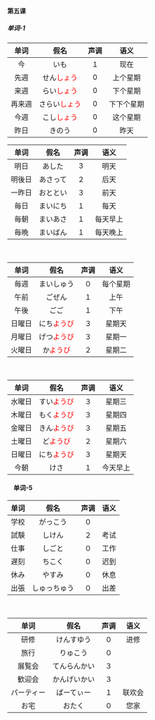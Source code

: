 #### 第五课

##### 单词-1

|  单词  |                 假名                  | 声调 |    语义    |
| :----: | :-----------------------------------: | :--: | :--------: |
|   今   |                 いも                  |  １  |    现在    |
|  先週  |  せん<font color="red">しょう</font>  |  0   |  上个星期  |
|  来週  |  らい<font color="red">しょう</font>  |  0   |  下个星期  |
| 再来週 | さらい<font color="red">しょう</font> |  0   | 下下个星期 |
|  今週  |  こし<font color="red">しょう</font>  |  0   |  这个星期  |
|  昨日  |                きのう                 |  0   |    昨天    |



|  单词  |   假名   | 声调 |   语义   |
| :----: | :------: | :--: | :------: |
|  明日  |  あした  |  3   |   明天   |
| 明後日 | あさって |  ２  |   后天   |
| 一昨日 | おととい |  ３  |   前天   |
|  毎日  | まいにち |  １  |   每天   |
|  毎朝  | まいあさ |  １  | 每天早上 |
|  毎晩  | まいばん |  １  | 每天晚上 |

　

|  单词  |                假名                 | 声调 |   语义   |
| :----: | :---------------------------------: | :--: | :------: |
|  毎週  |             まいしゅう              |  ０  | 每个星期 |
|  午前  |               ごぜん                |  １  |   上午   |
|  午後  |                ごご                 |  １  |   下午   |
| 日曜日 | にち<font color="red">ようび</font> |  ３  |  星期天  |
| 月曜日 | げつ<font color="red">ようび</font> |  ３  |  星期一  |
| 火曜日 |  か<font color="red">ようび</font>  |  ２  |  星期二  |

　

|  单词  |                假名                 | 声调 |   语义   |
| :----: | :---------------------------------: | :--: | :------: |
| 水曜日 | すい<font color="red">ようび</font> |  ３  |  星期三  |
| 木曜日 | もく<font color="red">ようび</font> |  ３  |  星期四  |
| 金曜日 | きん<font color="red">ようび</font> |  ３  |  星期五  |
| 土曜日 |  ど<font color="red">ようび</font>  |  ２  |  星期六  |
| 日曜日 | にち<font color="red">ようび</font> |  ３  |  星期天  |
|  今朝  |                けさ                 |  １  | 今天早上 |

#### 　单词-5

| 单词 |     假名     | 声调 | 语义 |
| :--: | :----------: | :--: | :--: |
| 学校 |   がっこう   |  ０  |      |
| 試験 |    しけん    |  ２  | 考试 |
| 仕事 |    しごと    |  ０  | 工作 |
| 遅刻 |    ちこく    |  ０  | 迟到 |
| 休み |    やすみ    |  ０  | 休息 |
| 出張 | しゅっちゅう |  ０  | 出差 |

　

|    单词    |     假名     | 声调 |  语义  |
| :--------: | :----------: | :--: | :----: |
|    研修    |  けんすゆう  |  ０  |  进修  |
|    旅行    |   りゅこう   |  ０  |        |
|   展覧会   | てんらんかい |  ３  |        |
|   歓迎会   | かんげいかい |  ３  |        |
| パーティー |  ぱーてぃー  |  １  | 联欢会 |
|    お宅    |    おたく    |  ０  |  您家  |

　
